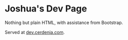 # Joshua's Dev Page
Nothing but plain HTML, with assistance from Bootstrap.

Served at [dev.cerdenia.com](http://dev.cerdenia.com).
